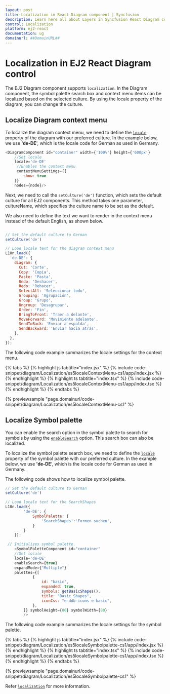 ```yaml
---
layout: post
title: Localization in React Diagram component | Syncfusion
description: Learn here all about Layers in Syncfusion React Diagram component of Syncfusion Essential JS 2 and more.
control: Localization 
platform: ej2-react
documentation: ug
domainurl: ##DomainURL##
---
```


# Localization in EJ2 React Diagram control

The EJ2 Diagram component supports `localization`. In the Diagram component, the symbol palette search box and context menu items can be localized based on the selected culture. By using the locale property of the diagram, you can change the culture.

## Localize Diagram context menu

To localize the diagram context menu, we need to define the [`locale`](https://ej2.syncfusion.com/react/documentation/api/diagram/#locale) property of the diagram with our preferred culture. In the example below, we use **'de-DE**', which is the locale code for German as used in Germany.

```javascript
<DiagramComponent id="container" width={'100%'} height={'600px'} 
    //Set locale
    locale='de-DE'
     //Enables the context menu
     contextMenuSettings={{
        show: true
    }}
    nodes={node}/>
```

Next, we need to call the `setCulture('de')` function, which sets the default culture for all EJ2 components. This method takes one parameter, cultureName, which specifies the culture name to be set as the default.

We also need to define the text we want to render in the context menu instead of the default English, as shown below.

```javascript

// Set the default culture to German
setCulture('de')

// Load locale text for the diagram context menu
L10n.load({
  'de-DE': {
    diagram: {
      Cut: 'Corte',
      Copy: 'Copia',
      Paste: 'Pasta',
      Undo: 'Deshacer',
      Redo: 'Rehacer',
      SelectAll: 'Seleccionar todo',
      Grouping: 'Agrupación',
      Group: 'Grupo',
      Ungroup: 'Desagrupar',
      Order: 'Fin',
      BringToFront: 'Traer a delante',
      MoveForward: 'Movimiento adelante',
      SendToBack: 'Enviar a espalda',
      SendBackward: 'Enviar hacia atrás',
    },
  },
});

```

The following code example summarizes the locale settings for the context menu.

{% tabs %}
{% highlight js tabtitle="index.jsx" %}
{% include code-snippet/diagram/Localization/es5localeContextMenu-cs1/app/index.jsx %}
{% endhighlight %}
{% highlight ts tabtitle="index.tsx" %}
{% include code-snippet/diagram/Localization/es5localeContextMenu-cs1/app/index.tsx %}
{% endhighlight %}
{% endtabs %}

 {% previewsample "page.domainurl/code-snippet/diagram/Localization/es5localeContextMenu-cs1" %}

## Localize Symbol palette

You can enable the search option in the symbol palette to search for symbols by using the [`enableSearch`](../api/diagram/symbolPaletteModel/#enablesearch) option. This search box can also be localized.

To localize the symbol palette search box, we need to define the [`locale`](https://ej2.syncfusion.com/react/documentation/api/diagram/symbolPaletteModel/#enablesearch) property of the symbol palette with our preferred culture. In the example below, we use **'de-DE**', which is the locale code for German as used in Germany.

The following code shows how to localize symbol palette.

```javascript
// Set the default culture to German
setCulture('de')

// Load locale text for the SearchShapes
L10n.load({
        'de-DE': {
            SymbolPalette: {
                'SearchShapes':'Formen suchen',
            }
        }
    });

 // Initializes symbol palette.
    <SymbolPaletteComponent id="container" 
    //Set locale
    locale='de-DE'
    enableSearch={true}
    expandMode={"Multiple"} 
    palettes={[
            {
                id: "basic",
                expanded: true,
                symbols: getBasicShapes(),
                title: "Basic Shapes",
                iconCss: "e-ddb-icons e-basic",
            },
        ]} symbolHeight={80} symbolWidth={80}
        />

```

The following code example summarizes the locale settings for the symbol palette.

{% tabs %}
{% highlight js tabtitle="index.jsx" %}
{% include code-snippet/diagram/Localization/es5localeSymbolpalette-cs1/app/index.jsx %}
{% endhighlight %}
{% highlight ts tabtitle="index.tsx" %}
{% include code-snippet/diagram/Localization/es5localeSymbolpalette-cs1/app/index.tsx %}
{% endhighlight %}
{% endtabs %}

 {% previewsample "page.domainurl/code-snippet/diagram/Localization/es5localeSymbolpalette-cs1" %}

Refer [`localization`](https://ej2.syncfusion.com/react/documentation/common/globalization/localization) for more information.


